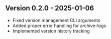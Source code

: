 
## Version 0.2.0 - 2025-01-06
- Fixed version management CLI arguments
- Added proper error handling for archive-logs
- Implemented version history tracking
